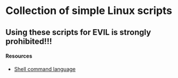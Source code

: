 # Collection of simple Linux scripts
## Using these scripts for EVIL is strongly prohibited!!!

#### Resources
* [Shell command language](http://pubs.opengroup.org/onlinepubs/009695399/utilities/xcu_chap02.html)
